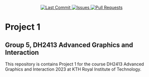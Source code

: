 <p align="center">
    <a href="https://github.com/DH2412-G5/project-1/commits/master">
        <img alt="Last Commit" src="https://img.shields.io/github/last-commit/DH2412-G5/project-1.svg?style=flat-square&logo=github&logoColor=white">
    </a>
    <a href="https://github.com/DH2412-G5/project-1/issues">
        <img alt="Issues" src="https://img.shields.io/github/issues-raw/DH2412-G5/project-1.svg?style=flat-square&logo=github&logoColor=white">
    </a>
    <a href="https://github.com/DH2412-G5/project-1/pulls">
        <img alt="Pull Requests" src="https://img.shields.io/github/issues-pr-raw/DH2412-G5/project-1.svg?style=flat-square&logo=github&logoColor=white">
    </a>
</p>

# Project 1
##  Group 5, DH2413 Advanced Graphics and Interaction
This repository is contains Project 1 for the course DH2413 Advanced Graphics and Interaction 2023 at KTH Royal Institute of Technology.
